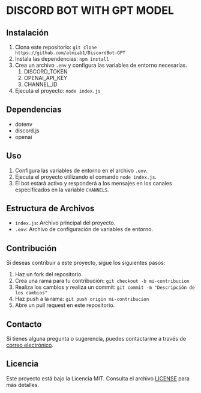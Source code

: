 # DISCORD BOT WITH GPT MODEL

## Instalación

1. Clona este repositorio: `git clone https://github.com/almiab1/DiscordBot-GPT`
2. Instala las dependencias: `npm install`
3. Crea un archivo `.env` y configura las variables de entorno necesarias.
   1. DISCORD_TOKEN
   2. OPENAI_API_KEY
   3. CHANNEL_ID
4. Ejecuta el proyecto: `node index.js`

## Dependencias

- dotenv
- discord.js
- openai

## Uso

1. Configura las variables de entorno en el archivo `.env`.
2. Ejecuta el proyecto utilizando el comando `node index.js`.
3. El bot estará activo y responderá a los mensajes en los canales especificados en la variable `CHANNELS`.

## Estructura de Archivos

- `index.js`: Archivo principal del proyecto.
- `.env`: Archivo de configuración de variables de entorno.

## Contribución

Si deseas contribuir a este proyecto, sigue los siguientes pasos:

1. Haz un fork del repositorio.
2. Crea una rama para tu contribución: `git checkout -b mi-contribucion`
3. Realiza los cambios y realiza un commit: `git commit -m "Descripción de los cambios"`
4. Haz push a la rama: `git push origin mi-contribucion`
5. Abre un pull request en este repositorio.

## Contacto

Si tienes alguna pregunta o sugerencia, puedes contactarme a través de [correo electrónico](miraabad.alejandro@gmail.com).

## Licencia

Este proyecto está bajo la Licencia MIT. Consulta el archivo [LICENSE](LICENSE) para más detalles.